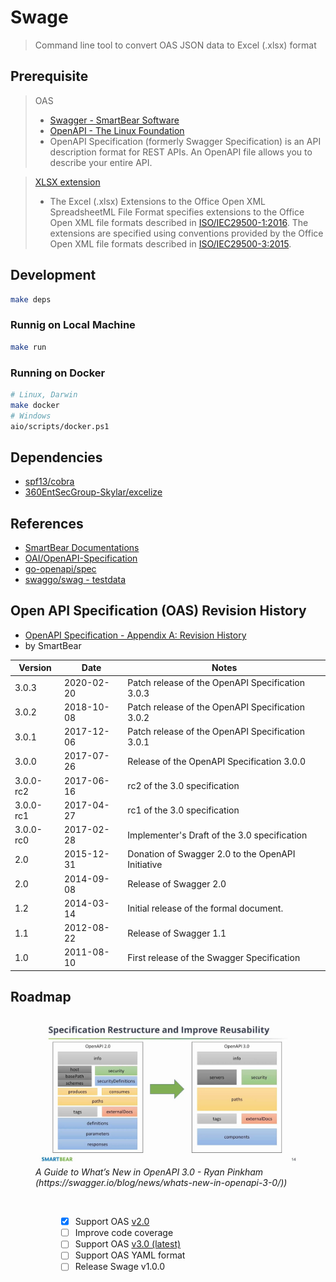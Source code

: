 # Swage

> Command line tool to convert OAS JSON data to Excel (.xlsx) format

## Prerequisite

> OAS
>
> - [Swagger - SmartBear Software](https://swagger.io/docs/specification/about)
> - [OpenAPI - The Linux Foundation](https://www.openapis.org/about)
> - OpenAPI Specification (formerly Swagger Specification) is an API description format for REST APIs. An OpenAPI file allows you to describe your entire API.

> [XLSX extension](https://docs.microsoft.com/en-us/openspecs/office_standards/ms-xlsx/)
>
> - The Excel (.xlsx) Extensions to the Office Open XML SpreadsheetML File Format specifies extensions
>   to the Office Open XML file formats described in [ISO/IEC29500-1:2016](https://www.iso.org/standard/71691.html).
>   The extensions are specified using conventions provided by the Office Open XML file formats
>   described in [ISO/IEC29500-3:2015](https://www.iso.org/standard/65533.html).

## Development

```bash
make deps
```

### Runnig on Local Machine

```bash
make run
```

### Running on Docker

```bash
# Linux, Darwin
make docker
# Windows
aio/scripts/docker.ps1
```

## Dependencies

- [spf13/cobra](https://github.com/spf13/cobra)
- [360EntSecGroup-Skylar/excelize](https://github.com/360EntSecGroup-Skylar/excelize)

## References

- [SmartBear Documentations](https://swagger.io/docs/specification)
- [OAI/OpenAPI-Specification](https://github.com/OAI/OpenAPI-Specification)
- [go-openapi/spec](https://github.com/go-openapi/spec)
- [swaggo/swag - testdata](https://github.com/swaggo/swag/tree/v1.7.0/testdata)

## Open API Specification (OAS) Revision History

- [OpenAPI Specification - Appendix A: Revision History](https://swagger.io/specification/#appendix-a-revision-history)
- by SmartBear

| Version   | Date       | Notes                                             |
| --------- | ---------- | ------------------------------------------------- |
| 3.0.3     | 2020-02-20 | Patch release of the OpenAPI Specification 3.0.3  |
| 3.0.2     | 2018-10-08 | Patch release of the OpenAPI Specification 3.0.2  |
| 3.0.1     | 2017-12-06 | Patch release of the OpenAPI Specification 3.0.1  |
| 3.0.0     | 2017-07-26 | Release of the OpenAPI Specification 3.0.0        |
| 3.0.0-rc2 | 2017-06-16 | rc2 of the 3.0 specification                      |
| 3.0.0-rc1 | 2017-04-27 | rc1 of the 3.0 specification                      |
| 3.0.0-rc0 | 2017-02-28 | Implementer's Draft of the 3.0 specification      |
| 2.0       | 2015-12-31 | Donation of Swagger 2.0 to the OpenAPI Initiative |
| 2.0       | 2014-09-08 | Release of Swagger 2.0                            |
| 1.2       | 2014-03-14 | Initial release of the formal document.           |
| 1.1       | 2012-08-22 | Release of Swagger 1.1                            |
| 1.0       | 2011-08-10 | First release of the Swagger Specification        |

## Roadmap

<figure>
  <img src="./oas-version.jpg" alt="OAS Version">
  <figcaption>
    <i>
A Guide to What’s New in OpenAPI 3.0 - Ryan Pinkham<br>
(https://swagger.io/blog/news/whats-new-in-openapi-3-0/))
    </i>
  </figcaption>
<figure>
<br>

- [x] Support OAS [v2.0](http://spec.openapis.org/oas/v2.0)
- [ ] Improve code coverage
- [ ] Support OAS [v3.0 (latest)](http://spec.openapis.org/oas/v3.0.3)
- [ ] Support OAS YAML format
- [ ] Release Swage v1.0.0
